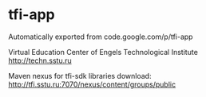 # tfi-app
Automatically exported from code.google.com/p/tfi-app

Virtual Education Center of Engels Technological Institute http://techn.sstu.ru

Maven nexus for tfi-sdk libraries download: http://tfi.sstu.ru:7070/nexus/content/groups/public
